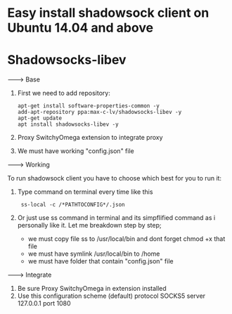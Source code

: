 # Easy install shadowsock client on Ubuntu 14.04 and above
# Shadowsocks-libev

---> Base

  1. First we need to add repository:

         apt-get install software-properties-common -y
         add-apt-repository ppa:max-c-lv/shadowsocks-libev -y
         apt-get update
         apt install shadowsocks-libev -y
    
  2. Proxy SwitchyOmega extension to integrate proxy
  3. We must have working "config.json" file

---> Working

  To run shadowsock client you have to choose which best for you to run it:
  1. Type command on terminal every time like this
  
          ss-local -c /*PATHTOCONFIG*/.json
          
  2. Or just use ss command in terminal and its simpflified command as i personally like it. Let me breakdown step by step;
        - we must copy file ss to /usr/local/bin and dont forget chmod +x that file
        - we must have symlink /usr/local/bin to /home
        - we must have folder that contain "config.json" file
        
---> Integrate

  1. Be sure Proxy SwitchyOmega in extension installed
  2. Use this configuration
        scheme       (default)
        protocol     SOCKS5
        server       127.0.0.1
        port         1080

